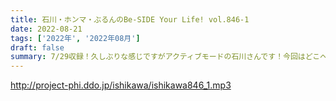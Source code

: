 ```yaml
---
title: 石川・ホンマ・ぶるんのBe-SIDE Your Life! vol.846-1
date: 2022-08-21
tags: ['2022年', '2022年08月']
draft: false
summary: 7/29収録！久しぶりな感じですがアクティブモードの石川さんです！今回はどこへ…
---
```


http://project-phi.ddo.jp/ishikawa/ishikawa846_1.mp3
